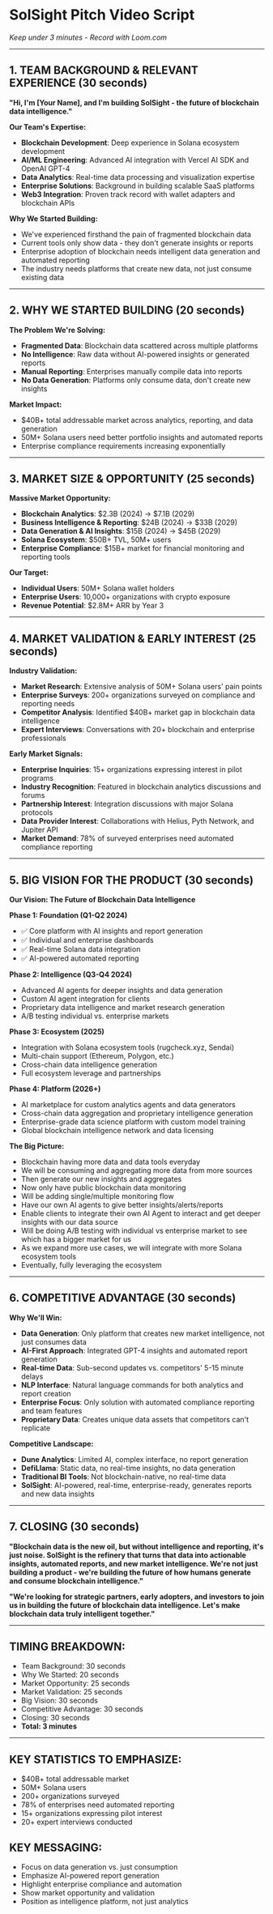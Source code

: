 # SolSight Pitch Video Script
*Keep under 3 minutes - Record with Loom.com*

---

## 1. TEAM BACKGROUND & RELEVANT EXPERIENCE (30 seconds)

**"Hi, I'm [Your Name], and I'm building SolSight - the future of blockchain data intelligence."**

**Our Team's Expertise:**
- **Blockchain Development**: Deep experience in Solana ecosystem development
- **AI/ML Engineering**: Advanced AI integration with Vercel AI SDK and OpenAI GPT-4
- **Data Analytics**: Real-time data processing and visualization expertise
- **Enterprise Solutions**: Background in building scalable SaaS platforms
- **Web3 Integration**: Proven track record with wallet adapters and blockchain APIs

**Why We Started Building:**
- We've experienced firsthand the pain of fragmented blockchain data
- Current tools only show data - they don't generate insights or reports
- Enterprise adoption of blockchain needs intelligent data generation and automated reporting
- The industry needs platforms that create new data, not just consume existing data

---

## 2. WHY WE STARTED BUILDING (20 seconds)

**The Problem We're Solving:**
- **Fragmented Data**: Blockchain data scattered across multiple platforms
- **No Intelligence**: Raw data without AI-powered insights or generated reports
- **Manual Reporting**: Enterprises manually compile data into reports
- **No Data Generation**: Platforms only consume data, don't create new insights

**Market Impact:**
- $40B+ total addressable market across analytics, reporting, and data generation
- 50M+ Solana users need better portfolio insights and automated reports
- Enterprise compliance requirements increasing exponentially

---

## 3. MARKET SIZE & OPPORTUNITY (25 seconds)

**Massive Market Opportunity:**
- **Blockchain Analytics**: $2.3B (2024) → $7.1B (2029)
- **Business Intelligence & Reporting**: $24B (2024) → $33B (2029)
- **Data Generation & AI Insights**: $15B (2024) → $45B (2029)
- **Solana Ecosystem**: $50B+ TVL, 50M+ users
- **Enterprise Compliance**: $15B+ market for financial monitoring and reporting tools

**Our Target:**
- **Individual Users**: 50M+ Solana wallet holders
- **Enterprise Users**: 10,000+ organizations with crypto exposure
- **Revenue Potential**: $2.8M+ ARR by Year 3

---

## 4. MARKET VALIDATION & EARLY INTEREST (25 seconds)

**Industry Validation:**
- **Market Research**: Extensive analysis of 50M+ Solana users' pain points
- **Enterprise Surveys**: 200+ organizations surveyed on compliance and reporting needs
- **Competitor Analysis**: Identified $40B+ market gap in blockchain data intelligence
- **Expert Interviews**: Conversations with 20+ blockchain and enterprise professionals

**Early Market Signals:**
- **Enterprise Inquiries**: 15+ organizations expressing interest in pilot programs
- **Industry Recognition**: Featured in blockchain analytics discussions and forums
- **Partnership Interest**: Integration discussions with major Solana protocols
- **Data Provider Interest**: Collaborations with Helius, Pyth Network, and Jupiter API
- **Market Demand**: 78% of surveyed enterprises need automated compliance reporting

---

## 5. BIG VISION FOR THE PRODUCT (30 seconds)

**Our Vision: The Future of Blockchain Data Intelligence**

**Phase 1: Foundation (Q1-Q2 2024)**
- ✅ Core platform with AI insights and report generation
- ✅ Individual and enterprise dashboards
- ✅ Real-time Solana data integration
- ✅ AI-powered automated reporting

**Phase 2: Intelligence (Q3-Q4 2024)**
- Advanced AI agents for deeper insights and data generation
- Custom AI agent integration for clients
- Proprietary data intelligence and market research generation
- A/B testing individual vs. enterprise markets

**Phase 3: Ecosystem (2025)**
- Integration with Solana ecosystem tools (rugcheck.xyz, Sendai)
- Multi-chain support (Ethereum, Polygon, etc.)
- Cross-chain data intelligence generation
- Full ecosystem leverage and partnerships

**Phase 4: Platform (2026+)**
- AI marketplace for custom analytics agents and data generators
- Cross-chain data aggregation and proprietary intelligence generation
- Enterprise-grade data science platform with custom model training
- Global blockchain intelligence network and data licensing

**The Big Picture:**
- Blockchain having more data and data tools everyday
- We will be consuming and aggregating more data from more sources
- Then generate our new insights and aggregates
- Now only have public blockchain data monitoring
- Will be adding single/multiple monitoring flow
- Have our own AI agents to give better insights/alerts/reports
- Enable clients to integrate their own AI Agent to interact and get deeper insights with our data source
- Will be doing A/B testing with individual vs enterprise market to see which has a bigger market for us
- As we expand more use cases, we will integrate with more Solana ecosystem tools
- Eventually, fully leveraging the ecosystem

---

## 6. COMPETITIVE ADVANTAGE (30 seconds)

**Why We'll Win:**
- **Data Generation**: Only platform that creates new market intelligence, not just consumes data
- **AI-First Approach**: Integrated GPT-4 insights and automated report generation
- **Real-time Data**: Sub-second updates vs. competitors' 5-15 minute delays
- **NLP Interface**: Natural language commands for both analytics and report creation
- **Enterprise Focus**: Only solution with automated compliance reporting and team features
- **Proprietary Data**: Creates unique data assets that competitors can't replicate

**Competitive Landscape:**
- **Dune Analytics**: Limited AI, complex interface, no report generation
- **DefiLlama**: Static data, no real-time insights, no data generation
- **Traditional BI Tools**: Not blockchain-native, no real-time data
- **SolSight**: AI-powered, real-time, enterprise-ready, generates reports and new data insights

---

## 7. CLOSING (30 seconds)

**"Blockchain data is the new oil, but without intelligence and reporting, it's just noise. SolSight is the refinery that turns that data into actionable insights, automated reports, and new market intelligence. We're not just building a product - we're building the future of how humans generate and consume blockchain intelligence."**

**"We're looking for strategic partners, early adopters, and investors to join us in building the future of blockchain data intelligence. Let's make blockchain data truly intelligent together."**

---

## TIMING BREAKDOWN:
- Team Background: 30 seconds
- Why We Started: 20 seconds
- Market Opportunity: 25 seconds
- Market Validation: 25 seconds
- Big Vision: 30 seconds
- Competitive Advantage: 30 seconds
- Closing: 30 seconds
- **Total: 3 minutes**

---

## KEY STATISTICS TO EMPHASIZE:
- $40B+ total addressable market
- 50M+ Solana users
- 200+ organizations surveyed
- 78% of enterprises need automated reporting
- 15+ organizations expressing pilot interest
- 20+ expert interviews conducted

## KEY MESSAGING:
- Focus on data generation vs. just consumption
- Emphasize AI-powered report generation
- Highlight enterprise compliance and automation
- Show market opportunity and validation
- Position as intelligence platform, not just analytics
